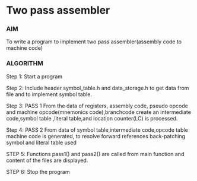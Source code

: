 # Two pass assembler

### AIM
To write a program to implement two pass assembler(assembly code to machine code)

### ALGORITHM
Step 1: Start a program

Step 2: Include header symbol_table.h and data_storage.h to get data from file and to implement symbol table.

Step 3: PASS 1
From the data of registers, assembly code, pseudo opcode and machine opcode(mnemonics code),branchcode create an intermediate code,symbol table ,literal table,and location counter(LC) is processed.

Step 4: PASS 2
From data of symbol table,intermediate code,opcode table machine code is generated, to resolve forward references back-patching symbol and literal table used

STEP 5: Functions pass1() and pass2() are called from main function and content of the files are displayed.

STEP 6: Stop the program
